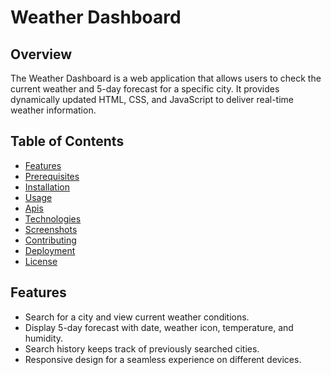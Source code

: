 # Weather Dashboard

## Overview
The Weather Dashboard is a web application that allows users to check the current weather and 5-day forecast for a specific city. It provides dynamically updated HTML, CSS, and JavaScript to deliver real-time weather information.

## Table of Contents
- [Features](#features)
- [Prerequisites](#prerequisites)
- [Installation](#installation)
- [Usage](#usage)
- [Apis](#apis)
- [Technologies ](#technologies )
- [Screenshots](#screenshots)
- [Contributing](#contributing)
- [Deployment](#deployment)
- [License](#license)

## Features

- Search for a city and view current weather conditions.
- Display 5-day forecast with date, weather icon, temperature, and humidity.
- Search history keeps track of previously searched cities.
- Responsive design for a seamless experience on different devices.